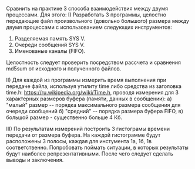 Сравнить на практике 3 способа взаимодействия между двумя процессами.
Для этого:
I) Разработать 3 программы, целостно передающие файл произвольного (довольно большого) размера между двумя процессами с использованием следующих инструментов:
1) Разделяемая память SYS V.
2) Очереди сообщений SYS V.
3) Именованые каналы (FIFO).

Целостность следует проверить посредством рассчета и сравнения md5sum от исходного и полученного файлов.

II) Для каждой из программы измерить время выполнения при передаче файла, используя утилиту time либо средства из заголовка time.h: https://ru.wikipedia.org/wiki/Time.h,
   проводя измерения для 3 характерных размеров буфера (памяти, данных в сообщении):
   а) "малый" размер -- порядка максимального размера сообщения для очереди сообщений
   б) "средний" -- порядка размера буфера FIFO,
   в) большой размер - существенно больше 4 Кб.

  
III) По результатам измерений построить 3 гистограмы времени передачи от размера буфера. На каждой гистограмме будут расположены 3 полосы, каждая для инстумента 1а, 1б, 1в соответственно. Попробовать поймать ситуации, в которых результаты будут наиболее репрезентативными. После чего следует сделать выводы и заключения.
